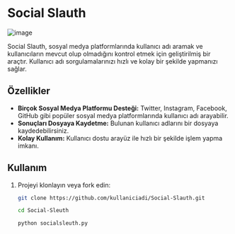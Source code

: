 # Social Slauth
![image](https://github.com/user-attachments/assets/67934b6d-511c-452f-88e9-cb78f71b1536)

Social Slauth, sosyal medya platformlarında kullanıcı adı aramak ve kullanıcıların mevcut olup olmadığını kontrol etmek için geliştirilmiş bir araçtır. Kullanıcı adı sorgulamalarınızı hızlı ve kolay bir şekilde yapmanızı sağlar.

## Özellikler

- **Birçok Sosyal Medya Platformu Desteği:** Twitter, Instagram, Facebook, GitHub gibi popüler sosyal medya platformlarında kullanıcı adı arayabilir.
- **Sonuçları Dosyaya Kaydetme:** Bulunan kullanıcı adlarını bir dosyaya kaydedebilirsiniz.
- **Kolay Kullanım:** Kullanıcı dostu arayüz ile hızlı bir şekilde işlem yapma imkanı.

## Kullanım

1. Projeyi klonlayın veya fork edin:
   ```bash
   git clone https://github.com/kullaniciadi/Social-Slauth.git

   cd Social-Sleuth

   python socialsleuth.py
